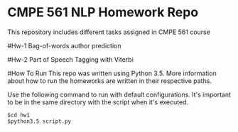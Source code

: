 # CMPE 561 NLP Homework Repo
This repository includes different tasks assigned in CMPE 561 course


#Hw-1
Bag-of-words author prediction

#Hw-2
Part of Speech Tagging with Viterbi

#How To Run
This repo was written using Python 3.5.
More information about how to run the homeworks are written in their respective paths.

Use the following command to run with default configurations. It's important to be in the same directory with the script
when it's executed.
```
$cd hw1
$python3.5 script.py
```